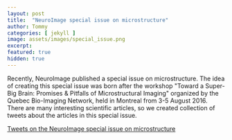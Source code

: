 ```yaml
---
layout: post
title:  "NeuroImage special issue on microstructure"
author: Tommy
categories: [ jekyll ]
image: assets/images/special_issue.png
excerpt:
featured: true
hidden: true
---
```



Recently, NeuroImage published a special issue on microstructure. The idea of creating this special issue was born after the workshop "Toward a Super-Big Brain: Promises & Pitfalls of Microstructural Imaging" organized by the Quebec Bio-Imaging Network, held in Montreal from 3-5 August 2016.
There are many interesting scientific articles, so we created collection of tweets about the articles in this special issue.


<a class="twitter-timeline" data-chrome="noheader nofooter" href="https://twitter.com/TommyBoshkovski/timelines/1075416015763320832?ref_src=twsrc%5Etfw">Tweets on the NeuroImage special issue on microstructure</a> <script async src="https://platform.twitter.com/widgets.js" charset="utf-8"></script>


<a class="twitter-timeline" data-chrome="noheader nofooter" href="https://twitter.com/TommyBoshkovski/timelines/1075427283324801024?ref_src=twsrc%5Etfw"></a> <script async src="https://platform.twitter.com/widgets.js" charset="utf-8"></script>
